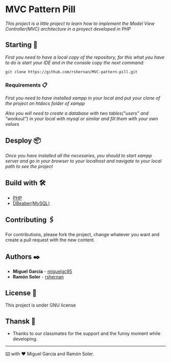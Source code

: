 
 # MVC Pattern Pill

_This project is a little project to learn how to implement the Model View Controller(MVC) architecture in a proyect developed in PHP_

## Starting 🚀

_First you need to have a local copy of the repository, for this what you have to do is start your IDE and in the console copy the next command:_

```
git clone https://github.com/rshernan/MVC-pattern-pill.git
```

### Requirements 📋

_First you need to have installed xampp in your local and put your clone of the project on htdocs folder of xampp_

_Also you will need to create a database with two tables("users" and "workout") in your local with mysql or similar and fill them with your own values_ 

## Desploy 📦

_Once you have installed all the necesaries, you should to start xampp server and go in your browser to your localhost and navigate to your local path to see the project_

## Build with 🛠️

- [PHP](https://www.php.net/)
- [DBeaber(MySQL)](https://dbeaver.io/)

## Contributing 🖇️

For contributions, please fork the project, change whatever you want and create a pull request with the new content.

## Authors ✒️

- **Miguel García** - [miguelgc95](https://github.com/miguelgc95)
- **Ramón Soler** - [rshernan](https://github.com/rshernan)

## License 📄

This project is under GNU license

## Thansk 🎁

- Thanks to our classmates for the support and the funny moment while developing.

---

⌨️ with ❤️ Miguel García and Ramón Soler.
